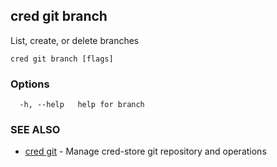 ## cred git branch

List, create, or delete branches

```
cred git branch [flags]
```

### Options

```
  -h, --help   help for branch
```

### SEE ALSO

* [cred git](cred_git.md)	 - Manage cred-store git repository and operations

